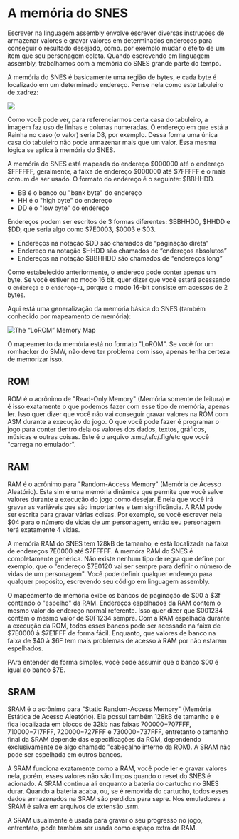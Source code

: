 # A memória do SNES

Escrever na linguagem assembly envolve escrever diversas instruções de armazenar valores e gravar valores em determinados endereços para conseguir o resultado desejado, como. por exemplo mudar o efeito de um item que seu personagem coleta. Quando escrevendo em linguagem assembly, trabalhamos com a memória do SNES grande parte do tempo.

A memória do SNES é basicamente uma região de bytes, e cada byte é localizado em um determinado endereço. Pense nela como este tabuleiro de xadrez:

![](../.gitbook/assets/chessboard.png)

Como você pode ver, para referenciarmos certa casa do tabuleiro, a imagem faz uso de linhas e colunas numeradas. O endereço em que está a Rainha no caso \(o valor\) seria D8, por exemplo. Dessa forma uma única casa do tabuleiro não pode armazenar mais que um valor. Essa mesma lógica se aplica à memória do SNES.

A memória do SNES está mapeada do endereço $000000 até o endereço $FFFFFF, geralmente, a faixa de endereço $000000 até $7FFFFF é o mais comum de ser usado. O formato do endereço é o seguinte: $BBHHDD.

* BB é o banco ou "bank byte" do endereço
* HH é o "high byte" do endereço
* DD  é o "low byte" do endereço

Endereços podem ser escritos de 3 formas diferentes: $BBHHDD, $HHDD e $DD, que seria algo como $7E0003, $0003 e $03.

* Endereços na notação $DD são chamados de “paginação direta"
* Endereço na notação $HHDD são chamados de “endereços absolutos”
* Endereços na notação $BBHHDD são chamados de “endereços long”

Como estabelecido anteriormente, o endereço pode conter apenas um byte. Se você estiver no modo 16 bit,  quer dizer que você estará acessando o `endereço` e o `endereço+1`, porque o modo 16-bit consiste em acessos de 2 bytes.

Aqui está uma generalização da memória básica do SNES \(também conhecido por mapeamento de memória\):

![The &#x201C;LoROM&#x201D; Memory Map](../.gitbook/assets/memory.png)

O mapeamento da memória está no formato "LoROM". Se você for um romhacker do SMW, não deve ter problema com isso, apenas tenha certeza de memorizar isso.

## ROM

ROM é o acrônimo de "Read-Only Memory" \(Memória somente de leitura\) e é isso exatamente o que podemos fazer com esse tipo de memória, apenas ler. Isso quer dizer que você não vai conseguir gravar valores na ROM com ASM durante a execução do jogo. O que você pode fazer é programar o jogo para conter dentro dela os valores dos dados, textos, gráficos, músicas e outras coisas. Este é o arquivo .smc/.sfc/.fig/etc que você "carrega no emulador".

## RAM

RAM é o acrônimo para "Random-Access Memory" \(Memória de Acesso Aleatório\). Esta sim é uma memória dinâmica que permite que você salve valores durante a execução do jogo como desejar. É nela que você irá gravar as variáveis que são importantes e tem significância. A RAM pode ser escrita para gravar várias coisas. Por exemplo, se você escrever nela $04 para o número de vidas de um personagem, então seu personagem terá exatamente 4 vidas.

A memória RAM do SNES tem 128kB de tamanho, e está localizada na faixa de endereços 7E0000 até $7FFFFF. A memóra RAM do SNES é completamente genérica. Não existe nenhum tipo de regra que define por exemplo, que o "endereço $7E0120 vai ser sempre para definir o número de vidas de um personagem". Você pode definir qualquer endereço para qualquer propósito, escrevendo seu código em linguagem assembly. 

O mapeamento de memória exibe os bancos de paginação de $00 à $3f contendo o "espelho" da RAM. Endereços espelhados da RAM contem o mesmo valor do endereço normal referente. Isso quer dizer que $001234 contém o mesmo valor de $0F1234 sempre. Com a RAM espelhada durante a execução da ROM, todos esses bancos pode ser acessado na faixa de $7E0000 à $7E1FFF de forma fácil. Enquanto, que valores de banco na faixa de $40 à $6F tem mais problemas de acesso à RAM por não estarem espelhados.

PAra entender de forma simples, você pode assumir que o banco $00 é igual ao banco $7E.

## SRAM

SRAM é o acrônimo para  "Static Random-Access Memory" \(Memória Estática de Acesso Aleatório\). Ela possui também 128kB de tamanho e é fica localizada em blocos de 32kb nas faixas $700000-$707FFF, $710000-$717FFF, $720000-$727FFF e $730000-$737FFF, entretanto o tamanho final da SRAM depende das especificações da ROM, dependendo exclusivamente de algo chamado "cabeçalho interno da ROM\). A SRAM não pode ser espelhada em outros bancos.

A SRAM funciona exatamente como a RAM, você pode ler e gravar valores nela, porém, esses valores não são limpos quando o reset do SNES é acionado. A SRAM continua ali enquanto a bateria do cartucho no SNES durar. Quando a bateria acaba, ou, se é removida do cartucho, todos esses dados armazenados na SRAM são perdidos para sepre. Nos emuladores a SRAM é salva em arquivos de extensão .srm.

A SRAM usualmente é usada para gravar o seu progresso no jogo, entrentato, pode também ser usada como espaço extra da RAM.

